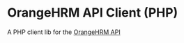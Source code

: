OrangeHRM API Client (PHP)
===========

A PHP client lib for the [OrangeHRM API](https://github.com/orangehrm/orangehrm-api-doc)
